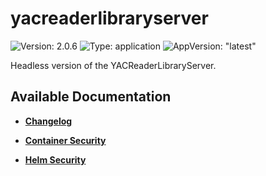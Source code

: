 # yacreaderlibraryserver

![Version: 2.0.6](https://img.shields.io/badge/Version-2.0.6-informational?style=flat-square) ![Type: application](https://img.shields.io/badge/Type-application-informational?style=flat-square) ![AppVersion: "latest"](https://img.shields.io/badge/AppVersion-"latest"-informational?style=flat-square)

Headless version of the YACReaderLibraryServer.

## Available Documentation

- [**Changelog**](CHANGELOG)

- [**Container Security**](container-security)

- [**Helm Security**](helm-security)

